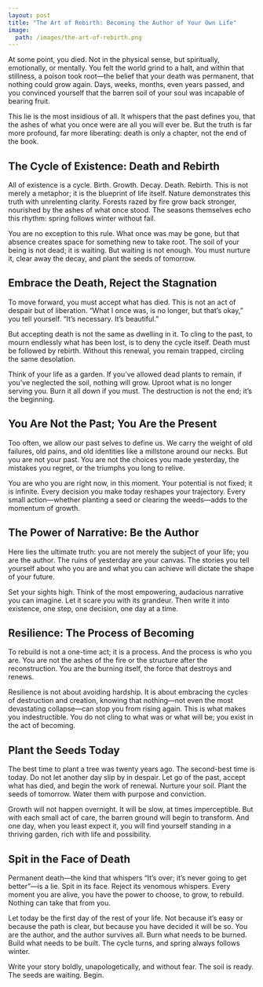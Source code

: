 ```yaml
---
layout: post
title: "The Art of Rebirth: Becoming the Author of Your Own Life"
image:
  path: /images/the-art-of-rebirth.png
---
```


At some point, you died. Not in the physical sense, but spiritually, emotionally, or mentally. You felt the world grind to a halt, and within that stillness, a poison took root—the belief that your death was permanent, that nothing could grow again. Days, weeks, months, even years passed, and you convinced yourself that the barren soil of your soul was incapable of bearing fruit.

This lie is the most insidious of all. It whispers that the past defines you, that the ashes of what you once were are all you will ever be. But the truth is far more profound, far more liberating: death is only a chapter, not the end of the book.

## The Cycle of Existence: Death and Rebirth

All of existence is a cycle. Birth. Growth. Decay. Death. Rebirth. This is not merely a metaphor; it is the blueprint of life itself. Nature demonstrates this truth with unrelenting clarity. Forests razed by fire grow back stronger, nourished by the ashes of what once stood. The seasons themselves echo this rhythm: spring follows winter without fail.

You are no exception to this rule. What once was may be gone, but that absence creates space for something new to take root. The soil of your being is not dead; it is waiting. But waiting is not enough. You must nurture it, clear away the decay, and plant the seeds of tomorrow.

## Embrace the Death, Reject the Stagnation

To move forward, you must accept what has died. This is not an act of despair but of liberation. “What I once was, is no longer, but that’s okay,” you tell yourself. “It’s necessary. It’s beautiful.”

But accepting death is not the same as dwelling in it. To cling to the past, to mourn endlessly what has been lost, is to deny the cycle itself. Death must be followed by rebirth. Without this renewal, you remain trapped, circling the same desolation.

Think of your life as a garden. If you’ve allowed dead plants to remain, if you’ve neglected the soil, nothing will grow. Uproot what is no longer serving you. Burn it all down if you must. The destruction is not the end; it’s the beginning.

## You Are Not the Past; You Are the Present

Too often, we allow our past selves to define us. We carry the weight of old failures, old pains, and old identities like a millstone around our necks. But you are not your past. You are not the choices you made yesterday, the mistakes you regret, or the triumphs you long to relive.

You are who you are right now, in this moment. Your potential is not fixed; it is infinite. Every decision you make today reshapes your trajectory. Every small action—whether planting a seed or clearing the weeds—adds to the momentum of growth.

## The Power of Narrative: Be the Author

Here lies the ultimate truth: you are not merely the subject of your life; you are the author. The ruins of yesterday are your canvas. The stories you tell yourself about who you are and what you can achieve will dictate the shape of your future.

Set your sights high. Think of the most empowering, audacious narrative you can imagine. Let it scare you with its grandeur. Then write it into existence, one step, one decision, one day at a time.

## Resilience: The Process of Becoming

To rebuild is not a one-time act; it is a process. And the process is who you are. You are not the ashes of the fire or the structure after the reconstruction. You are the burning itself, the force that destroys and renews.

Resilience is not about avoiding hardship. It is about embracing the cycles of destruction and creation, knowing that nothing—not even the most devastating collapse—can stop you from rising again. This is what makes you indestructible. You do not cling to what was or what will be; you exist in the act of becoming.

## Plant the Seeds Today

The best time to plant a tree was twenty years ago. The second-best time is today. Do not let another day slip by in despair. Let go of the past, accept what has died, and begin the work of renewal. Nurture your soil. Plant the seeds of tomorrow. Water them with purpose and conviction.

Growth will not happen overnight. It will be slow, at times imperceptible. But with each small act of care, the barren ground will begin to transform. And one day, when you least expect it, you will find yourself standing in a thriving garden, rich with life and possibility.

## Spit in the Face of Death

Permanent death—the kind that whispers “It’s over; it’s never going to get better”—is a lie. Spit in its face. Reject its venomous whispers. Every moment you are alive, you have the power to choose, to grow, to rebuild. Nothing can take that from you.

Let today be the first day of the rest of your life. Not because it’s easy or because the path is clear, but because you have decided it will be so. You are the author, and the author survives all. Burn what needs to be burned. Build what needs to be built. The cycle turns, and spring always follows winter.

Write your story boldly, unapologetically, and without fear. The soil is ready. The seeds are waiting. Begin.
